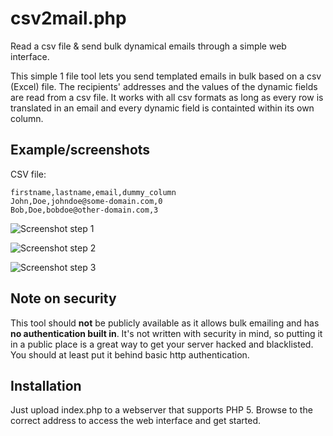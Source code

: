 csv2mail.php
============

Read a csv file & send bulk dynamical emails through a simple web interface.

This simple 1 file tool lets you send templated emails in bulk based on a csv (Excel) file. The recipients' addresses and the values of the dynamic fields are read from a csv file. It works with all csv formats as long as every row is translated in an email and every dynamic field is containted within its own column. 

Example/screenshots
-------------------

CSV file:
```
firstname,lastname,email,dummy_column
John,Doe,johndoe@some-domain.com,0
Bob,Doe,bobdoe@other-domain.com,3
```
![Screenshot step 1](https://www.marcocox.com/images/csv2mail/csv2mail_screenshot1.png)

![Screenshot step 2](https://www.marcocox.com/images/csv2mail/csv2mail_screenshot2.png)

![Screenshot step 3](https://www.marcocox.com/images/csv2mail/csv2mail_screenshot3.png)

Note on security
----------------

This tool should **not** be publicly available as it allows bulk emailing and has **no authentication built in**. It's not written with security in mind, so putting it in a public place is a great way to get your server hacked and blacklisted. You should at least put it behind basic http authentication.

Installation
------------

Just upload index.php to a webserver that supports PHP 5. Browse to the correct address to access the web interface and get started.
